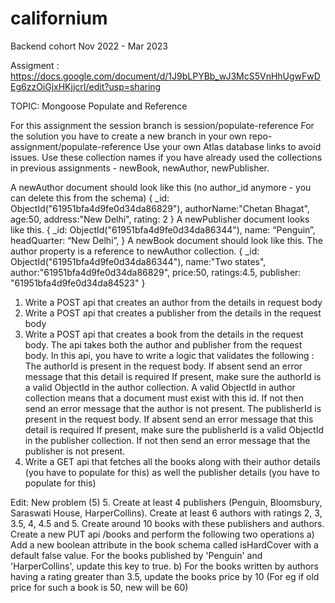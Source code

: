 # californium
Backend cohort Nov 2022 - Mar 2023

Assigment : https://docs.google.com/document/d/1J9bLPYBb_wJ3McS5VnHhUgwFwDEg6zzOiGjxHKjjcrI/edit?usp=sharing

TOPIC: Mongoose Populate and Reference

For this assignment the session branch is session/populate-reference
For the solution you have to create a new branch in your own repo- assignment/populate-reference
Use your own Atlas database links to avoid issues. Use these collection names if you have already used the collections in previous assignments - newBook, newAuthor, newPublisher.

A newAuthor document should look like this (no author_id anymore - you can delete this from the schema)
 	{ 
_id: ObjectId("61951bfa4d9fe0d34da86829"),
		authorName:"Chetan Bhagat",
		age:50,
		address:"New Delhi",
rating: 2
	} 
A newPublisher document looks like this.
{
		_id: ObjectId("61951bfa4d9fe0d34da86344"),
name: “Penguin”,
headQuarter: “New Delhi”,
}
A newBook document should look like this. The author property is a reference to newAuthor collection. 
{
		_id: ObjectId("61951bfa4d9fe0d34da86344"),
	name:"Two states",
		author:"61951bfa4d9fe0d34da86829",
	price:50,
		ratings:4.5,
		publisher: "61951bfa4d9fe0d34da84523"
}



1. Write a POST api that creates an author from the details in request body
2. Write a POST api that creates a publisher from the details in the request body
3. Write a POST api that creates a book from the details in the request body. The api takes both the author and publisher from the request body. 
In this api, you have to write a logic that validates the following :
The authorId is present in the request body. If absent send an error message that this detail is required
If present, make sure the authorId is a valid ObjectId in the author collection. A valid ObjectId in author collection means that a document must exist with this id. If not then send an error message that the author is not present.
The publisherId is present in the request body. If absent send an error message that this detail is required
If present, make sure the publisherId is a valid ObjectId in the publisher collection. If not then send an error message that the publisher is not present.
4. Write a GET api that fetches all the books along with their author details (you have to populate for this) as well the publisher details (you have to populate for this) 

Edit: New problem (5)
5. Create at least 4 publishers (Penguin, Bloomsbury, Saraswati House, HarperCollins). Create at least 6 authors with ratings 2, 3, 3.5, 4, 4.5 and 5. Create around 10 books with these publishers and authors.
Create a new PUT api /books and perform the following two operations
 a) Add a new boolean attribute in the book schema called isHardCover with a default false value. For the books published by 'Penguin' and 'HarperCollins', update this key to true.
 b) For the books written by authors having a rating greater than 3.5, update the books price by 10 (For eg if old price for such a book is 50, new will be 60)
